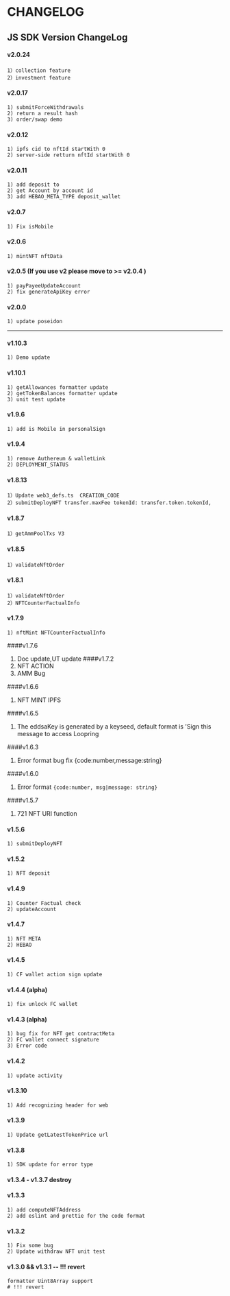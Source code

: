 # CHANGELOG

## JS SDK Version ChangeLog

#### v2.0.24

    1）collection feature
    2）investment feature

#### v2.0.17

    1) submitForceWithdrawals
    2) return a result hash
    3) order/swap demo

#### v2.0.12

    1) ipfs cid to nftId startWith 0
    2) server-side retturn nftId startWith 0

#### v2.0.11
    1) add deposit to
    2) get Account by account id
    3) add HEBAO_META_TYPE deposit_wallet

#### v2.0.7
    1) Fix isMobile

#### v2.0.6
    1) mintNFT nftData
####  v2.0.5 (If you use v2 please move to >= v2.0.4 )
    1) payPayeeUpdateAccount
    2) fix generateApiKey error 

####  v2.0.0
    1) update poseidon

***
####  v1.10.3
    1) Demo update

####  v1.10.1
    1) getAllowances formatter update
    2) getTokenBalances formatter update
    3) unit test update

####  v1.9.6
    1) add is Mobile in personalSign
####  v1.9.4
    1) remove Authereum & walletLink
    2) DEPLOYMENT_STATUS
####  v1.8.13
    1）Update web3_defs.ts  CREATION_CODE
    2）submitDeployNFT transfer.maxFee tokenId: transfer.token.tokenId,
####  v1.8.7
    1）getAmmPoolTxs V3
####  v1.8.5
    1）validateNftOrder

####  v1.8.1
    1）validateNftOrder
    2）NFTCounterFactualInfo
#### v1.7.9
    1) nftMint NFTCounterFactualInfo

####v1.7.6
1) Doc update,UT update
####v1.7.2
1) NFT ACTION        
2) AMM Bug

####v1.6.6
1) NFT MINT IPFS

####v1.6.5
1) The eddsaKey is generated by a keyseed, default format is 'Sign this message to access Loopring

####v1.6.3
1) Error format bug fix {code:number,message:string}

####v1.6.0
1) Error format `{code:number, msg|message: string}`

####v1.5.7
1) 721 NFT URI function

#### v1.5.6
    1) submitDeployNFT

#### v1.5.2
    1) NFT deposit

#### v1.4.9
    1) Counter Factual check 
    2) updateAccount

#### v1.4.7
    1) NFT META 
    2) HEBAO
#### v1.4.5 
    1) CF wallet action sign update

#### v1.4.4 (alpha)
    1) fix unlock FC wallet
    
#### v1.4.3 (alpha)
    1) bug fix for NFT get contractMeta 
    2) FC wallet connect signature
    3) Error code 

#### v1.4.2
    1) update activity

#### v1.3.10
    1) Add recognizing header for web

#### v1.3.9
    1) Update getLatestTokenPrice url

#### v1.3.8
    1) SDK update for error type

#### v1.3.4 - v1.3.7 destroy

#### v1.3.3
    1) add computeNFTAddress
    2) add eslint and prettie for the code format

#### v1.3.2
    1) Fix some bug
    2) Update withdraw NFT unit test

#### v1.3.0 && v1.3.1 -- !!! revert
    formatter Uint8Array support
    # !!! revert
